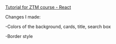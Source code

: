 [Tutorial for ZTM course - React](https://github.com/aneagoie/robofriends)

Changes I made:

-Colors of the background, cards, title, search box

-Border style

